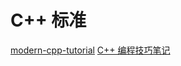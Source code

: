# C++ 标准

[modern-cpp-tutorial](https://github.com/changkun/modern-cpp-tutorial/blob/master/book/zh-cn/toc.md)
[C++ 编程技巧笔记](https://www.cnblogs.com/KillerAery/p/11601229.html)